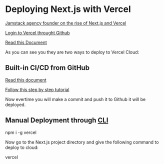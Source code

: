 # Deploying Next.js with Vercel

[Jamstack agency founder on the rise of Next.js and Vercel](https://sacra.com/research/jamstack-agency-founder-nextjs-vercel/)

[Login to Vercel throught Github](https://vercel.com/login)

[Read this Document](https://vercel.com/guides/deploying-nextjs-with-vercel)

As you can see you they are two ways to deploy to Vercel Cloud:

## Built-in CI/CD from GitHub

[Read this document](https://nextjs.org/docs/deployment)

[Follow this step by step tutorial](https://nextjs.org/learn/basics/deploying-nextjs-app)

Now evertime you will make a commit and push it to Github it will be deployed.

## Manual Deployment through [CLI](https://vercel.com/cli)

npm i -g vercel

Now go to the Next.js project directory and give the following command to deploy to cloud:

vercel 



